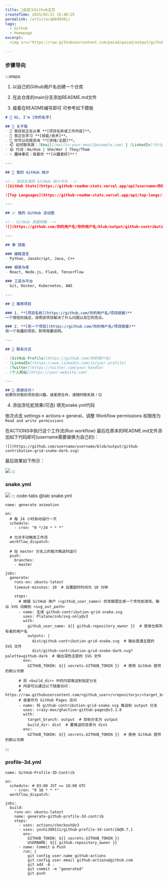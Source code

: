 ```yaml
---
title: 👻自定义Github主页
createTime: 2025/02/21 15:40:25
permalink: /article/q08d949i/
tags:
  - Github
  - Homepage
excerpt:
  <img src="https://raw.githubusercontent.com/paiad/paiad/output/github-contribution-grid-snake.svg" alt="GitHub Contribution Grid Snake" />

---
```

### 步骤导向
:::steps
1. 以自己的Github用户名创建一个仓库

<ImageCard
image="https://cdn.jsdelivr.net/gh/Pai3141/PictureBed@main/img/github-e1.jpg"
/>

2. 在此仓库的main分支添加README.md文件

<ImageCard
image="https://cdn.jsdelivr.net/gh/Pai3141/PictureBed@main/img/github-e2.png"
/>

3. 接着在README编写即可
可参考如下模板
```md
# 👋 Hi, I'm [你的名字]

## 🌟 关于我
- 🔭 我目前正在从事 **[项目名称或工作内容]**。
- 🌱 我正在学习 **[技能/技术]**。
- 💬 你可以向我咨询 **[领域/主题]**。
- 📫 如何联系我：[Email](mailto:your-email@example.com) | [LinkedIn](https://www.linkedin.com/in/your-profile) | [Twitter](https://twitter.com/your-handle)
- 😄 代词：He/Him | She/Her | They/Them
- ⚡ 趣味事实：我喜欢 **[兴趣爱好]**！

---

## 🚀 我的 GitHub 统计

<!-- 动态生成的 GitHub 统计卡片 -->
![GitHub Stats](https://github-readme-stats.vercel.app/api?username=你的用户名&show_icons=true&title_color=ffffff&icon_color=0074D9&text_color=f0f0f0&bg_color=151515)

![Top Languages](https://github-readme-stats.vercel.app/api/top-langs/?username=你的用户名&layout=compact&title_color=ffffff&icon_color=0074D9&text_color=f0f0f0&bg_color=151515)

---

## 📈 我的 GitHub 活动图

<!-- GitHub 贡献网格 -->
![](https://github.com/你的用户名/你的用户名/blob/output/github-contribution-grid-snake-dark.svg)

---

## 🛠️ 技能

### 编程语言
- Python, JavaScript, Java, C++

### 框架与库
- React, Node.js, Flask, TensorFlow

### 工具与平台
- Git, Docker, Kubernetes, AWS

---

## 📌 推荐项目

### 1. **[项目名称](https://github.com/你的用户名/项目链接)**
一个简短的描述，说明该项目解决了什么问题以及它的亮点。

### 2. **[另一个项目](https://github.com/你的用户名/项目链接)**
另一个有趣的项目，附带简要说明。

---

## 🤝 联系方式

- [GitHub Profile](https://github.com/你的用户名)
- [LinkedIn](https://www.linkedin.com/in/your-profile)
- [Twitter](https://twitter.com/your-handle)
- [个人网站](https://your-website.com)

---

## 🎉 感谢访问！
如果你对我的项目感兴趣，或者想合作，请随时联系我！😊
```
4. 添加贪吃蛇效果(可选)
<ImageCard
image="https://cdn.jsdelivr.net/gh/Pai3141/PictureBed@main/img/github-e4.png"
/>
填充snake.yml代码
<ImageCard
image="https://cdn.jsdelivr.net/gh/Pai3141/PictureBed@main/img/github-e3.png"
/>

依次点击 settings-> actions-> general，调整 Workflow permissions 权限改为 `Read and write permissions`
<ImageCard
image="https://cdn.jsdelivr.net/gh/Pai3141/PictureBed@main/img/github-e5.png"
/>

在ACTIONS中执行这个工作流(Run workflow)
<ImageCard
image="https://cdn.jsdelivr.net/gh/Pai3141/PictureBed@main/img/github-e6.png"
/>
最后在原本的README.md文件添加如下代码即可(username需要替换为自己的)：

```shell
![](https://github.com/username/username/blob/output/github-contribution-grid-snake-dark.svg)
```

最后效果如下所示：

![](https://cdn.jsdelivr.net/gh/Pai3141/Pai3141@output/github-contribution-grid-snake-dark.svg)
:::

### snake.yml
![](https://cdn.jsdelivr.net/gh/Pai3141/Pai3141@output/github-contribution-grid-snake.svg)
::: code-tabs
@tab snake.yml
```shell
name: generate animation

on:
  # 每 24 小时自动运行一次
  schedule:
    - cron: "0 */24 * * *" 
  
  # 允许手动触发工作流
  workflow_dispatch:
  
  # 在 master 分支上的每次推送时运行
  push:
    branches:
    - master
    
jobs:
  generate:
    runs-on: ubuntu-latest
    timeout-minutes: 10  # 设置超时时间为 10 分钟
    
    steps:
      # 根据 GitHub 用户（<github_user_name>）的贡献图生成一个贪吃蛇游戏，输出 SVG 动画到 <svg_out_path>
      - name: 生成 github-contribution-grid-snake.svg
        uses: Platane/snk/svg-only@v3
        with:
          github_user_name: ${{ github.repository_owner }}  # 使用仓库所有者的用户名
          outputs: |
            dist/github-contribution-grid-snake.svg  # 输出普通主题的 SVG 文件
            dist/github-contribution-grid-snake-dark.svg?palette=github-dark  # 输出深色主题的 SVG 文件
        env:
          GITHUB_TOKEN: ${{ secrets.GITHUB_TOKEN }}  # 使用 GitHub 提供的默认令牌
      
      # 将 <build_dir> 中的内容推送到指定分支
      # 内容可以通过以下链接访问：
      # https://raw.githubusercontent.com/<github_user>/<repository>/<target_branch>/<file>
      # 或者作为 GitHub Pages 访问
      - name: 将 github-contribution-grid-snake.svg 推送到 output 分支
        uses: crazy-max/ghaction-github-pages@v3.1.0
        with:
          target_branch: output  # 目标分支为 output
          build_dir: dist  # 要推送的目录为 dist
        env:
          GITHUB_TOKEN: ${{ secrets.GITHUB_TOKEN }}  # 使用 GitHub 提供的默认令牌
```
:::

### profile-3d.yml
<ImageCard
image="https://cdn.jsdelivr.net/gh/Pai3141/PictureBed@main/img/github-3d-e1.png"
/>

<CardGrid>
<RepoCard repo="yoshi389111/github-profile-3d-contrib" />
</CardGrid>

```shell
name: GitHub-Profile-3D-Contrib

on:
  schedule: # 03:00 JST == 18:00 UTC
    - cron: "0 18 * * *"
  workflow_dispatch:

jobs:
  build:
    runs-on: ubuntu-latest
    name: generate-github-profile-3d-contrib
    steps:
      - uses: actions/checkout@v3
      - uses: yoshi389111/github-profile-3d-contrib@0.7.1
        env:
          GITHUB_TOKEN: ${{ secrets.GITHUB_TOKEN }}
          USERNAME: ${{ github.repository_owner }}
      - name: Commit & Push
        run: |
          git config user.name github-actions
          git config user.email github-actions@github.com
          git add -A .
          git commit -m "generated"
          git push
```